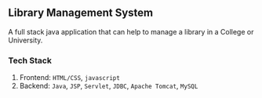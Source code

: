 ## Library Management System
A full stack java application that can help to manage a library in a College or University.

### Tech Stack
1. Frontend:
`HTML/CSS`, `javascript`
2. Backend:
`Java`, `JSP`, `Servlet`, `JDBC`, `Apache Tomcat`, `MySQL`  
